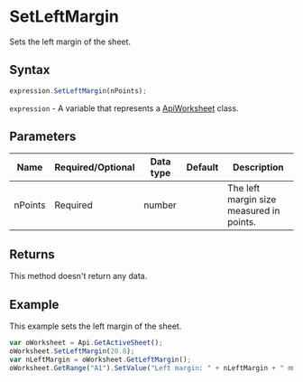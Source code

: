 # SetLeftMargin

Sets the left margin of the sheet.

## Syntax

```javascript
expression.SetLeftMargin(nPoints);
```

`expression` - A variable that represents a [ApiWorksheet](../ApiWorksheet.md) class.

## Parameters

| **Name** | **Required/Optional** | **Data type** | **Default** | **Description** |
| ------------- | ------------- | ------------- | ------------- | ------------- |
| nPoints | Required | number |  | The left margin size measured in points. |

## Returns

This method doesn't return any data.

## Example

This example sets the left margin of the sheet.

```javascript
var oWorksheet = Api.GetActiveSheet();
oWorksheet.SetLeftMargin(20.8);
var nLeftMargin = oWorksheet.GetLeftMargin();
oWorksheet.GetRange("A1").SetValue("Left margin: " + nLeftMargin + " mm");
```
